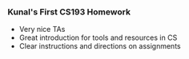 ### Kunal's First CS193 Homework 

- Very nice TAs
- Great introduction for tools and resources in CS
- Clear instructions and directions on assignments 

